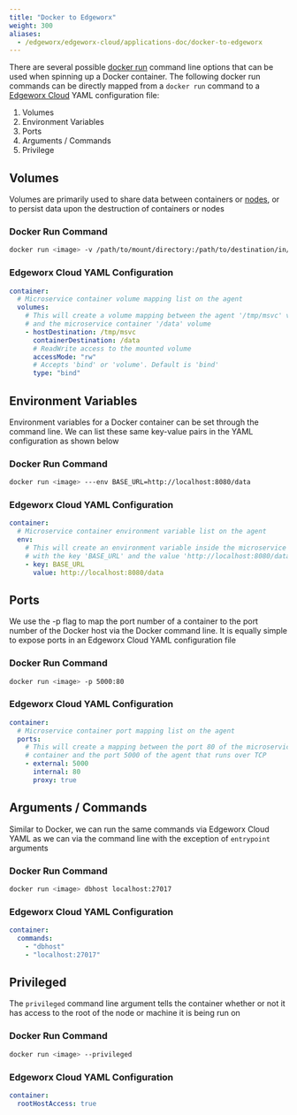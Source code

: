 ```yaml
---
title: "Docker to Edgeworx"
weight: 300
aliases:
  - /edgeworx/edgeworx-cloud/applications-doc/docker-to-edgeworx
---
```


There are several
possible [docker run](https://docs.docker.com/engine/reference/commandline/run/) command line
options that can be used when spinning up a Docker container. The following docker run commands can
be directly mapped from a `docker run` command to a [Edgeworx Cloud](/docs/cloud/start-portal) YAML configuration file:

1. Volumes
2. Environment Variables
3. Ports
4. Arguments / Commands
5. Privilege

## Volumes

Volumes are primarily used to share data between containers or [nodes](../cloud/adding-nodes/_index.md), or to persist data upon the
destruction of containers or nodes

### Docker Run Command

```bash
docker run <image> -v /path/to/mount/directory:/path/to/destination/in/container
```

### Edgeworx Cloud YAML Configuration

```yaml
container:
  # Microservice container volume mapping list on the agent
  volumes:
    # This will create a volume mapping between the agent '/tmp/msvc' volume
    # and the microservice container '/data' volume
    - hostDestination: /tmp/msvc
      containerDestination: /data
      # ReadWrite access to the mounted volume
      accessMode: "rw"
      # Accepts 'bind' or 'volume'. Default is 'bind'
      type: "bind"
```

## Environment Variables

Environment variables for a Docker container can be set through the command line. We can list these
same key-value pairs in the YAML configuration as shown below

### Docker Run Command

```bash
docker run <image> ---env BASE_URL=http://localhost:8080/data
```

### Edgeworx Cloud YAML Configuration

```yaml
container:
  # Microservice container environment variable list on the agent
  env:
    # This will create an environment variable inside the microservice container
    # with the key 'BASE_URL' and the value 'http://localhost:8080/data'
    - key: BASE_URL
      value: http://localhost:8080/data
```

## Ports

We use the -p flag to map the port number of a container to the port number of the Docker host via
the Docker command line. It is equally simple to expose ports in an Edgeworx Cloud YAML configuration
file

### Docker Run Command

```bash
docker run <image> -p 5000:80
```

### Edgeworx Cloud YAML Configuration

```yaml
container:
  # Microservice container port mapping list on the agent
  ports:
    # This will create a mapping between the port 80 of the microservice
    # container and the port 5000 of the agent that runs over TCP
    - external: 5000
      internal: 80
      proxy: true
```

## Arguments / Commands

Similar to Docker, we can run the same commands via Edgeworx Cloud YAML as we can via the command line
with the exception of `entrypoint` arguments

### Docker Run Command

```bash
docker run <image> dbhost localhost:27017
```

### Edgeworx Cloud YAML Configuration

```yaml
container:
  commands:
    - "dbhost"
    - "localhost:27017"
```

## Privileged

The `privileged` command line argument tells the container whether or not it has access to the root
of the node or machine it is being run on

### Docker Run Command

```bash
docker run <image> --privileged
```

### Edgeworx Cloud YAML Configuration

```yaml
container:
  rootHostAccess: true
```

